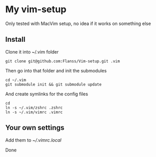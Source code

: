 # My vim-setup

Only tested with MacVim setup, no idea if it works on something else

## Install

Clone it into ~/.vim folder

    git clone git@github.com:Flanss/Vim-setup.git .vim

Then go into that folder and init the submodules

    cd ~/.vim
    git submodule init && git submodule update

And create symlinks for the config files

    cd
    ln -s ~/.vim/zshrc .zshrc
    ln -s ~/.vim/vimrc .vimrc

## Your own settings

Add them to _~/.vimrc.local_

Done
